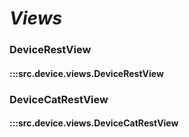 # ***Views***

### DeviceRestView
#### :::src.device.views.DeviceRestView

### DeviceCatRestView
#### :::src.device.views.DeviceCatRestView
